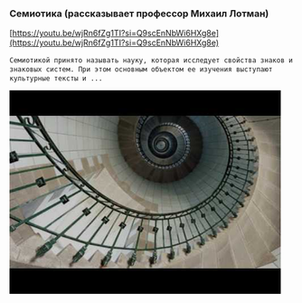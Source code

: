 
### Семиотика (рассказывает профессор Михаил Лотман)



[https://youtu.be/wjRn6fZg1TI?si=Q9scEnNbWi6HXg8e](https://youtu.be/wjRn6fZg1TI?si=Q9scEnNbWi6HXg8e)

```
Семиотикой принято называть науку, которая исследует свойства знаков и знаковых систем. При этом основным объектом ее изучения выступают культурные тексты и ...
```



![1695180794_semiotika-rasskazyvaet-professor_wjRn6fZg1TI.jpg](1695180794_semiotika-rasskazyvaet-professor_wjRn6fZg1TI.jpg)
